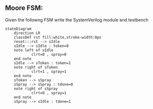 Moore FSM:
----------

Given the followng FSM write the SystemVerilog module and testbench

```mermaid
stateDiagram
    direction LR
    classDef rst fill:white,stroke-width:0px
    reset:::rst --> sIdle
    sIdle --> sIdle : token=0
    note left of sIdle
            clrt=0 , spray=0
    end note
    sIdle --> sToken : token=1
    note right of sToken
            clrt=1 , spray=1
    end note
    sToken --> sSpray
    sSpray --> sSpray : tdone=0
    note right of sSpray
            clrt=0 , spray=1
    end note
    sSpray --> sIdle : tdone=1
```
